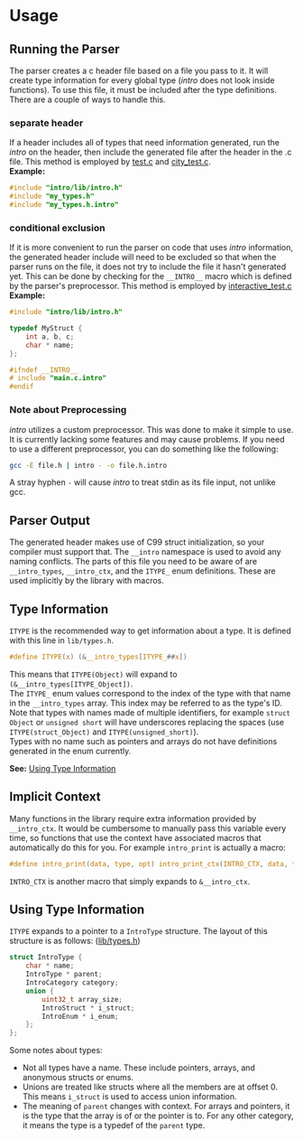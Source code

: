 # Usage

## Running the Parser
The parser creates a c header file based on a file you pass to it. It will create type information for every global type (*intro* does not look inside functions). To use this file, it must be included after the type definitions. There are a couple of ways to handle this.

### separate header
If a header includes all of types that need information generated, run the *intro* on the header, then include the generated file after the header in the .c file. This method is employed by [test.c](../test/test.c) and [city\_test.c](../test/city_test.c).   
**Example:**
```C
#include "intro/lib/intro.h"
#include "my_types.h"
#include "my_types.h.intro"
```

### conditional exclusion
If it is more convenient to run the parser on code that uses *intro* information, the generated header include will need to be excluded so that when the parser runs on the file, it does not try to include the file it hasn't generated yet. This can be done by checking for the `__INTRO__` macro which is defined by the parser's preprocessor. This method is employed by [interactive\_test.c](../test/interactive_test.c)    
**Example:**
```C
#include "intro/lib/intro.h"

typedef MyStruct {
    int a, b, c;
    char * name;
};

#ifndef __INTRO__
# include "main.c.intro"
#endif
```

### Note about Preprocessing
*intro* utilizes a custom preprocessor. This was done to make it simple to use. It is currently lacking some features and may cause problems. If you need to use a different preprocessor, you can do something like the following:
```sh
gcc -E file.h | intro - -o file.h.intro
```
A stray hyphen `-` will cause *intro* to treat stdin as its file input, not unlike gcc.

## Parser Output
The generated header makes use of C99 struct initialization, so your compiler must support that. The `__intro` namespace is used to avoid any naming conflicts. The parts of this file you need to be aware of are `__intro_types`, `__intro_ctx`, and the `ITYPE_` enum definitions. These are used implicitly by the library with macros.

## Type Information
`ITYPE` is the recommended way to get information about a type. It is defined with this line in `lib/types.h`.
```C
#define ITYPE(x) (&__intro_types[ITYPE_##x])
```
This means that `ITYPE(Object)` will expand to `(&__intro_types[ITYPE_Object])`.    
The `ITYPE_` enum values correspond to the index of the type with that name in the `__intro_types` array. This index may be referred to as the type's ID.   
Note that types with names made of multiple identifiers, for example `struct Object` or `unsigned short` will have underscores replacing the spaces (use `ITYPE(struct_Object)` and `ITYPE(unsigned_short)`).   
Types with no name such as pointers and arrays do not have definitions generated in the enum currently.   
  
**See:** [Using Type Information](#using-type-information)

## Implicit Context
Many functions in the library require extra information provided by `__intro_ctx`. It would be cumbersome to manually pass this variable every time, so functions that use the context have associated macros that automatically do this for you. For example `intro_print` is actually a macro:
```C
#define intro_print(data, type, opt) intro_print_ctx(INTRO_CTX, data, type, opt)
```
`INTRO_CTX` is another macro that simply expands to `&__intro_ctx`.

## Using Type Information
`ITYPE` expands to a pointer to a `IntroType` structure. The layout of this structure is as follows: ([lib/types.h](../lib/types.h))
```C
struct IntroType {
    char * name;
    IntroType * parent;
    IntroCategory category;
    union {
        uint32_t array_size;
        IntroStruct * i_struct;
        IntroEnum * i_enum;
    };
};
```
Some notes about types:  
 - Not all types have a name. These include pointers, arrays, and anonymous structs or enums.
 - Unions are treated like structs where all the members are at offset 0. This means `i_struct` is used to access union information.
 - The meaning of `parent` changes with context. For arrays and pointers, it is the type that the array is of or the pointer is to. For any other category, it means the type is a typedef of the `parent` type.
